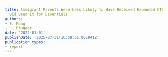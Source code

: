 ```yaml
---
title: Immigrant Parents Were Less Likely to Have Received Expanded CTC; Those Who
  Did Used It for Essentials
authors:
- E. Maag
- L. Brugger
date: '2022-01-01'
publishDate: '2025-07-31T16:58:51.005941Z'
publication_types:
- report
---
```

